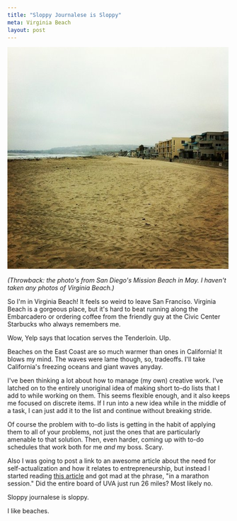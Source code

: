 ```yaml
---
title: "Sloppy Journalese is Sloppy"
meta: Virginia Beach
layout: post
---
```


![](/images/mission-beach.jpg)

*(Throwback: the photo's from San Diego's Mission Beach in May. I haven't taken any photos of Virginia Beach.)*

So I'm in Virginia Beach! It feels so weird to leave San Franciso. Virginia Beach is a gorgeous place, but it's hard to beat running along the Embarcadero or ordering coffee from the friendly guy at the Civic Center Starbucks who always remembers me.

Wow, Yelp says that location serves the Tenderloin. Ulp.

Beaches on the East Coast are so much warmer than ones in California! It blows my mind. The waves were lame though, so, tradeoffs. I'll take California's freezing oceans and giant waves anyday.

I've been thinking a lot about how to manage (my own) creative work. I've latched on to the entirely unoriginal idea of making short to-do lists that I add to while working on them. This seems flexible enough, and it also keeps me focused on discrete items. If I run into a new idea while in the middle of a task, I can just add it to the list and continue without breaking stride.

Of course the problem with to-do lists is getting in the habit of applying them to all of your problems, not just the ones that are particularly amenable to that solution. Then, even harder, coming up with to-do schedules that work both for me *and* my boss. Scary.

Also I was going to post a link to an awesome article about the need for self-actualization and how it relates to entrepreneurship, but instead I started reading [this article](http://www.washingtonpost.com/local/dc-politics/u-va-board-appoints-interim-leader-mcdonnell-to-talk-with-reporters/2012/06/19/gJQAHAJ3nV_story.html?tid=pm_local_pop) and got mad at the phrase, "in a marathon session." Did the entire board of UVA just run 26 miles? Most likely no.

Sloppy journalese is sloppy.

I like beaches.
